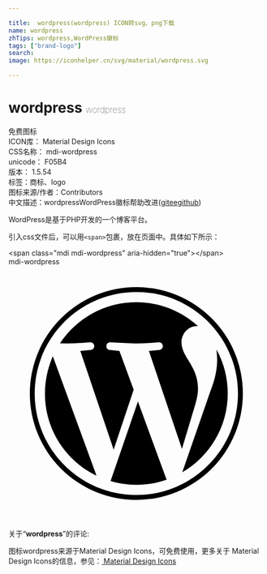 ```yaml
---

title:  wordpress(wordpress) ICON转svg、png下载
name: wordpress
zhTips: wordpress,WordPress徽标
tags: ["brand-logo"]
search: 
image: https://iconhelper.cn/svg/material/wordpress.svg

---
```


# wordpress  <small style="font-size: 60%;font-weight: 100">wordpress</small>


<div class="detail-page">
<p>
<span><span class="badge-success badge">免费图标</span> </span>
<br/>
<span>
ICON库：
<span class="badge-secondary badge">Material Design Icons</span> 
</span>
<br/>
<span>
CSS名称：
<span class="badge-secondary badge">mdi-wordpress</span> 
</span>
<br/>
<span>
unicode：
<span class="badge-secondary badge">F05B4</span> 
<copy-btn content='F05B4' btn-title=""></copy-btn>
<copy-btn :content='String.fromCodePoint(parseInt("F05B4", 16))' btn-title="复制U"></copy-btn>
</span>
<br/>
<span>
版本：
<span class="badge-secondary badge">1.5.54</span> 
</span><br/><span>标签：<span class="badge-light badge"><router-link to="/tags/brand-logo.html">商标、logo</router-link></span></span>
<br/>
<span>图标来源/作者：<span class="badge-light badge">Contributors</span></span> 
<br/>
<span class="zh-detail">中文描述：<span class="badge-primary badge">wordpress</span><span class="badge-primary badge">WordPress徽标</span><span class="help-link"><span>帮助改进</span>(<a href="https://gitee.com/liuwave/icon-helper/edit/master/json/material/wordpress.json" target="_blank" rel="noopener noreferrer">gitee</a><a href="https://github.com/liuwave/icon-helper/edit/master/json/material/wordpress.json" target="_blank" rel="noopener noreferrer">github</a></span>)</span><br/>
</p>
</div><div class="description description alert alert-light">WordPress是基于PHP开发的一个博客平台。</div>
<div class="alert alert-dark">
  <i class="mdi mdi-wordpress mdi-48px"></i>
  <i class="mdi mdi-wordpress mdi-36px"></i>
  <i class="mdi mdi-wordpress mdi-24px"></i>
  <i class="mdi mdi-wordpress mdi-18px"></i>
</div>
<div>
  <p>引入css文件后，可以用<code>&lt;span&gt;</code>包裹，放在页面中。具体如下所示：    
  </p>
  <div class="alert alert-primary" style="font-size: 14px">
    &lt;span class="mdi mdi-wordpress" aria-hidden="true"&gt;&lt;/span&gt;
    <copy-btn content='<span class="mdi mdi-wordpress" aria-hidden="true"></span>'></copy-btn>
  </div>
  <div class="alert alert-secondary">
    <i class="mdi mdi-wordpress"
    style="font-size: 24px"
    aria-hidden="true"></i> mdi-wordpress
    <copy-btn content="mdi-wordpress" btn-title="复制图标名称"></copy-btn>
  </div>
</div>
<div id="svg" class="svg-wrap">
<svg xmlns="http://www.w3.org/2000/svg" viewBox="0 0 24 24"><path d="M3.42,12C3.42,10.76 3.69,9.58 4.16,8.5L8.26,19.72C5.39,18.33 3.42,15.4 3.42,12M17.79,11.57C17.79,12.3 17.5,13.15 17.14,14.34L16.28,17.2L13.18,8L14.16,7.9C14.63,7.84 14.57,7.16 14.11,7.19C14.11,7.19 12.72,7.3 11.82,7.3L9.56,7.19C9.1,7.16 9.05,7.87 9.5,7.9L10.41,8L11.75,11.64L9.87,17.27L6.74,8L7.73,7.9C8.19,7.84 8.13,7.16 7.67,7.19C7.67,7.19 6.28,7.3 5.38,7.3L4.83,7.29C6.37,4.96 9,3.42 12,3.42C14.23,3.42 16.27,4.28 17.79,5.67H17.68C16.84,5.67 16.24,6.4 16.24,7.19C16.24,7.9 16.65,8.5 17.08,9.2C17.41,9.77 17.79,10.5 17.79,11.57M12.15,12.75L14.79,19.97L14.85,20.09C13.96,20.41 13,20.58 12,20.58C11.16,20.58 10.35,20.46 9.58,20.23L12.15,12.75M19.53,7.88C20.2,9.11 20.58,10.5 20.58,12C20.58,15.16 18.86,17.93 16.31,19.41L18.93,11.84C19.42,10.62 19.59,9.64 19.59,8.77L19.53,7.88M12,2A10,10 0 0,1 22,12A10,10 0 0,1 12,22A10,10 0 0,1 2,12A10,10 0 0,1 12,2M12,21.54C17.26,21.54 21.54,17.26 21.54,12C21.54,6.74 17.26,2.46 12,2.46C6.74,2.46 2.46,6.74 2.46,12C2.46,17.26 6.74,21.54 12,21.54Z" /></svg>
</div>
<detail full-name='mdi-wordpress'></detail>
<div class="icon-detail__container">
<p>关于“<b>wordpress</b>”的评论:</p>
</div>
<Vssue title="关于“wordpress”的评论" />    
<div><p>图标wordpress来源于Material Design Icons，可免费使用，更多关于 Material Design Icons的信息，参见：<a target="_blank" href="https://iconhelper.cn/material.html"> Material Design Icons</a>
</p></div>
